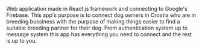 Web application made in React.js framework and connecting to Google's Firebase. This app's purpose is to connect dog owners in Croatia who are in breeding bussiness with the purpose of making things easier to find a suitable breeding partner for their dog. From authentication system up to message system this app has everything you need to connect and the rest is up to you.